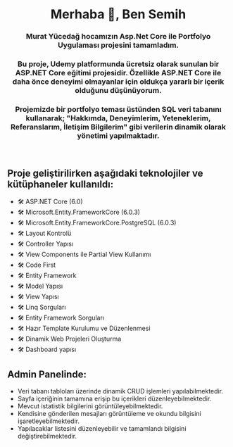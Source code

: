 
<h1 align="center">Merhaba 👋, Ben Semih</h1>
<h3 align="center">Murat Yücedağ hocamızın Asp.Net Core ile Portfolyo Uygulaması projesini tamamladım.</h3>
<h3 align="center">Bu proje, Udemy platformunda ücretsiz olarak sunulan bir ASP.NET Core eğitimi projesidir. Özellikle ASP.NET Core ile daha önce deneyimi olmayanlar için oldukça yararlı bir içerik olduğunu düşünüyorum.</h3>
<h3 align="center">Projemizde bir portfolyo teması üstünden SQL veri tabanını kullanarak; "Hakkımda, Deneyimlerim, Yeteneklerim, Referanslarım, İletişim Bilgilerim" gibi verilerin dinamik olarak yönetimi yapılmaktadır.</h3>
<br/>
<h2> Proje geliştirilirken aşağıdaki teknolojiler ve kütüphaneler kullanıldı:</h2>

- 🛠️ ASP.NET Core (6.0)
- 🛠️ Microsoft.Entity.FrameworkCore (6.0.3)
- 🛠️ Microsoft.Entity.FrameworkCore.PostgreSQL (6.0.3)
- 🛠️ Layout Kontrolü
- 🛠️ Controller Yapısı
- 🛠️ View Components ile Partial View Kullanımı
- 🛠️ Code First
- 🛠️ Entity Framework
- 🛠️ Model Yapısı
- 🛠️ View Yapısı
- 🛠️ Linq Sorguları
- 🛠️ Entity Framework Sorguları
- 🛠️ Hazır Template Kurulumu ve Düzenlenmesi
- 🛠️ Dinamik Web Projeleri Oluşturma
- 🛠️ Dashboard yapısı


<h2>Admin Panelinde:</h2>

- Veri tabanı tabloları üzerinde dinamik CRUD işlemleri yapılabilmektedir.
- Sayfa içeriğinin tamamına erişip bu içerikleri düzenleyebilmektedir.
- Mevcut istatistik bilgilerini görüntüleyebilmektedir.
- Kendisine gönderilen mesajları görüntüleme ve okundu bilgisini işaretleyebilmektedir.
- Yapılacaklar listesini düzenleyebilir ve tamamlandı bilgisini değiştirebilmektedir.

  
